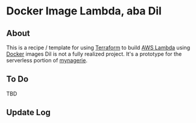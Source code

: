 # Docker Image Lambda, aba Dil

## About

This is a recipe / template for using [Terraform](https://www.terraform.io/) to build [AWS Lambda](https://docs.aws.amazon.com/lambda/index.html) using [Docker](https://www.docker.com/) images
Dil is not a fully realized project.
It's a prototype for the serverless portion of [mynagerie](https://github.com/andreburto/mynagerie).

## To Do

TBD

## Update Log


